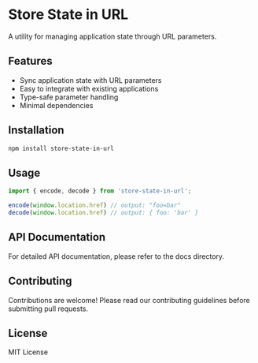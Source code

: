 # Store State in URL

A utility for managing application state through URL parameters.

## Features

- Sync application state with URL parameters
- Easy to integrate with existing applications
- Type-safe parameter handling
- Minimal dependencies

## Installation

```bash
npm install store-state-in-url
```

## Usage

```typescript
import { encode, decode } from 'store-state-in-url';

encode(window.location.href) // output: "foo=bar"
decode(window.location.href) // output: { foo: 'bar' }
```

## API Documentation

For detailed API documentation, please refer to the docs directory.

## Contributing

Contributions are welcome! Please read our contributing guidelines before submitting pull requests.

## License

MIT License
